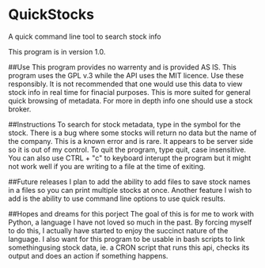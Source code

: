 # QuickStocks
A quick command line tool to search stock info

This program is in version 1.0.

##Use
This program provides no warrenty and is provided AS IS.
This program uses the GPL v.3 while the API uses the MIT licence.  Use these responsibly.
It is not recommended that one would use this data to view stock info in real time for finacial purposes.  This is more suited for general quick browsing of metadata.  For more in depth info one should use a stock broker.  

##Instructions
To search for stock metadata, type in the symbol for the stock. There is a bug where some stocks will return no data but the name of the company.  This is a known error and is rare.  It appears to be server side so it is out of my control.
To quit the program, type quit, case insensitive.  You can also use CTRL + "c" to keyboard interupt the program but it might not work well if you are writing to a file at the time of exiting.  

##Future releases
I plan to add the ability to add files to save stock names in a files so you can print multiple stocks at once.  Another feature I wish to add is the ability to use command line options to use quick results.

##Hopes and dreams for this porject
The goal of this is for me to work with Python, a language I have not loved so much in the past.  By forcing myself to do this, I actually have started to enjoy the succinct nature of the language.
I also want for this program to be usable in bash scripts to link somethingusing stock data, ie. a CRON script that runs this api, checks its output and does an action if something happens.
